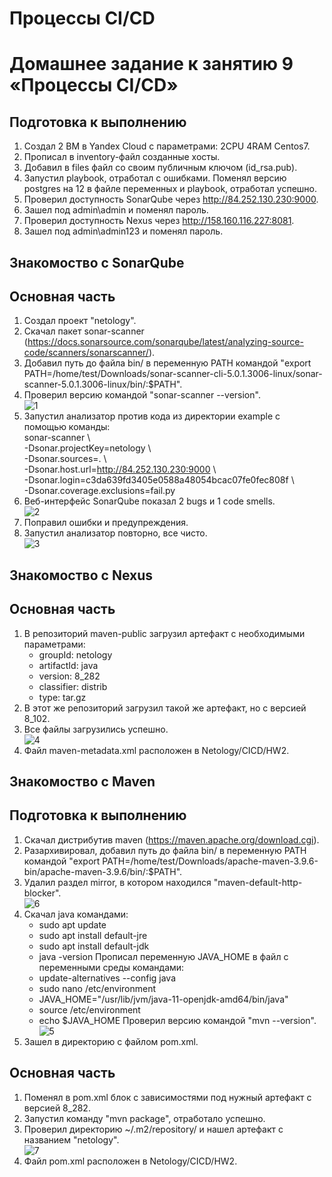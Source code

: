 # Процессы CI/CD
# Домашнее задание к занятию 9 «Процессы CI/CD»

## Подготовка к выполнению
  1. Создал 2 ВМ в Yandex Cloud с параметрами: 2CPU 4RAM Centos7.   
  2. Прописал в inventory-файл созданные хосты.
  3. Добавил в files файл со своим публичным ключом (id_rsa.pub).
  4. Запустил playbook, отработал с ошибками. Поменял версию postgres на 12 в файле переменных и playbook, отработал успешно.
  5. Проверил доступность SonarQube через http://84.252.130.230:9000.
  6. Зашел под admin\admin и поменял пароль.
  7. Проверил доступность Nexus через http://158.160.116.227:8081.
  8. Зашел под admin\admin123 и поменял пароль.        

## Знакомоство с SonarQube
## Основная часть
  1. Создал проект "netology".
  2. Скачал пакет sonar-scanner (https://docs.sonarsource.com/sonarqube/latest/analyzing-source-code/scanners/sonarscanner/).
  3. Добавил путь до файла bin/ в переменную PATH командой "export PATH=/home/test/Downloads/sonar-scanner-cli-5.0.1.3006-linux/sonar-scanner-5.0.1.3006-linux/bin/:$PATH".
  4. Проверил версию командой "sonar-scanner --version".  
     ![1](https://github.com/Adel-pro/Netology/assets/116494871/f834fe05-4fa6-41d0-bfaa-40be892dc545)
  5. Запустил анализатор против кода из директории example с помощью команды:  
     sonar-scanner \  
       -Dsonar.projectKey=netology \  
       -Dsonar.sources=. \  
       -Dsonar.host.url=http://84.252.130.230:9000 \  
       -Dsonar.login=c3da639fd3405e0588a48054bcac07fe0fec808f \  
       -Dsonar.coverage.exclusions=fail.py
  6. Веб-интерфейс SonarQube показал 2 bugs и 1 code smells.  
     ![2](https://github.com/Adel-pro/Netology/assets/116494871/dab07051-2bd2-4c17-bc19-a20d7bd1c091)
  7. Поправил ошибки и предупреждения.
  8. Запустил анализатор повторно, все чисто.  
     ![3](https://github.com/Adel-pro/Netology/assets/116494871/b014352b-e806-42d1-8543-d7276481a7ca)

## Знакомоство с Nexus
## Основная часть
  1. В репозиторий maven-public загрузил артефакт с необходимыми параметрами:     
     - groupId: netology
     - artifactId: java
     - version: 8_282
     - classifier: distrib
     - type: tar.gz
  2. В этот же репозиторий загрузил такой же артефакт, но с версией 8_102.
  3. Все файлы загрузились успешно.  
     ![4](https://github.com/Adel-pro/Netology/assets/116494871/d926eb2c-3122-4a7b-b253-acca69de4bf0)
  4. Файл maven-metadata.xml расположен в Netology/CICD/HW2.

## Знакомоство с Maven
## Подготовка к выполнению
  1. Скачал дистрибутив maven (https://maven.apache.org/download.cgi).
  2. Разархивировал, добавил путь до файла bin/ в переменную PATH командой "export PATH=/home/test/Downloads/apache-maven-3.9.6-bin/apache-maven-3.9.6/bin/:$PATH".
  3. Удалил раздел mirror, в котором находился "<id>maven-default-http-blocker</id>".  
     ![6](https://github.com/Adel-pro/Netology/assets/116494871/0df5b945-3e34-48be-bac7-8b48bf59deb9)
  4. Скачал java командами:  
     - sudo apt update  
     - sudo apt install default-jre  
     - sudo apt install default-jdk  
     - java -version
     Прописал переменную JAVA_HOME в файл с переменными среды командами:  
     - update-alternatives --config java  
     - sudo nano /etc/environment  
     - JAVA_HOME="/usr/lib/jvm/java-11-openjdk-amd64/bin/java"  
     - source /etc/environment  
     - echo $JAVA_HOME
     Проверил версию командой "mvn --version".  
![5](https://github.com/Adel-pro/Netology/assets/116494871/fafc492e-329a-4482-9cf6-1e907157c4b0)
  5. Зашел в директорию с файлом pom.xml.
     
## Основная часть
  1. Поменял в pom.xml блок с зависимостями под нужный артефакт с версией 8_282.
  2. Запустил команду "mvn package", отработало успешно.
  3. Проверил директорию ~/.m2/repository/ и нашел артефакт с названием "netology".   
     ![7](https://github.com/Adel-pro/Netology/assets/116494871/7e20bac0-02ee-4019-b321-4c9f9b1abbe0)
  4. Файл pom.xml расположен в Netology/CICD/HW2.
